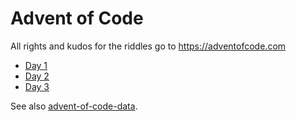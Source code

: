 # Advent of Code

All rights and kudos for the riddles go to https://adventofcode.com

* [Day 1](https://adventofcode.com/2023/day/1)
* [Day 2](https://adventofcode.com/2023/day/2)
* [Day 3](https://adventofcode.com/2023/day/3)

See also [advent-of-code-data](https://github.com/wimglenn/advent-of-code-data#quickstart).
